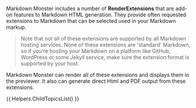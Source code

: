 ﻿Markdown Monster includes a number of **RenderExtensions** that are add-on features to Markdown HTML generation. They provide often requested extensions to Markdown that can be selected used in your Markdown markup.

> Note that not all of these extensions are supported by all Markdown hosting services. None of these extensions are 'standard' Markdown,  so if you're hosting your Markdown on a platform like GitHub, WordPress or some Jekyll service, make sure the extension format is supported by your host. 

Markdown Monster can render all of these extensions and displays them in the previewer. It also can generate direct Html and PDF output from these extensions.

{{ Helpers.ChildTopicsList() }}